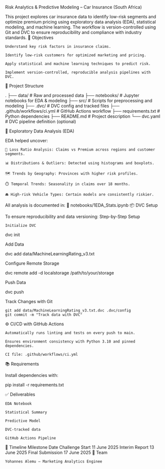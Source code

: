  Risk Analytics & Predictive Modeling – Car Insurance (South Africa)

This project explores car insurance data to identify low-risk segments and optimize premium pricing using exploratory data analysis (EDA), statistical modeling, and machine learning. The workflow is version-controlled using Git and DVC to ensure reproducibility and compliance with industry standards.
📌 Objectives

    Understand key risk factors in insurance claims.

    Identify low-risk customers for optimized marketing and pricing.

    Apply statistical and machine learning techniques to predict risk.

    Implement version-controlled, reproducible analysis pipelines with DVC.

📁 Project Structure

.
├── data/                        # Raw and processed data
├── notebooks/                  # Jupyter notebooks for EDA & modeling
├── src/                        # Scripts for preprocessing and modeling
├── .dvc/                       # DVC config and tracked files
├── .github/workflows/ci.yml   # GitHub Actions workflow
├── requirements.txt            # Python dependencies
├── README.md                   # Project description
└── dvc.yaml                    # DVC pipeline definition (optional)

🧪 Exploratory Data Analysis (EDA)

EDA helped uncover:

    🧮 Loss Ratio Analysis: Claims vs Premium across regions and customer segments.

    📊 Distributions & Outliers: Detected using histograms and boxplots.

    🗺️ Trends by Geography: Provinces with higher risk profiles.

    ⏱️ Temporal Trends: Seasonality in claims over 18 months.

    🚘 High-risk Vehicle Types: Certain models are consistently riskier.

All analysis is documented in:
📓 notebooks/1EDA_Stats.ipynb
📦 DVC Setup

To ensure reproducibility and data versioning:
Step-by-Step Setup

    Initialize DVC

dvc init

Add Data

dvc add data/MachineLearningRating_v3.txt

Configure Remote Storage

dvc remote add -d localstorage /path/to/your/storage

Push Data

dvc push

Track Changes with Git

    git add data/MachineLearningRating_v3.txt.dvc .dvc/config
    git commit -m "Track data with DVC"

⚙️ CI/CD with GitHub Actions

    Automatically runs linting and tests on every push to main.

    Ensures environment consistency with Python 3.10 and pinned dependencies.

    CI file: .github/workflows/ci.yml

📚 Requirements

Install dependencies with:

pip install -r requirements.txt

✅ Deliverables

    EDA Notebook

    Statistical Summary

    Predictive Model

    DVC-tracked data

    GitHub Actions Pipeline

📅 Timeline
Milestone	Date
Challenge Start	11 June 2025
Interim Report	13 June 2025
Final Submission	17 June 2025
👥 Team

    Yohannes Alemu – Marketing Analytics Enginee
